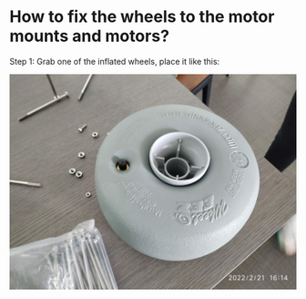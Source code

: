 # How to fix the wheels to the motor mounts and motors?

Step 1: Grab one of the inflated wheels, place it like this:

![Wheel](https://github.com/NUS-Rover-Team/Mobility/blob/main/Mechanicals/Wheels/IMG_20220221_161418.jpg)
